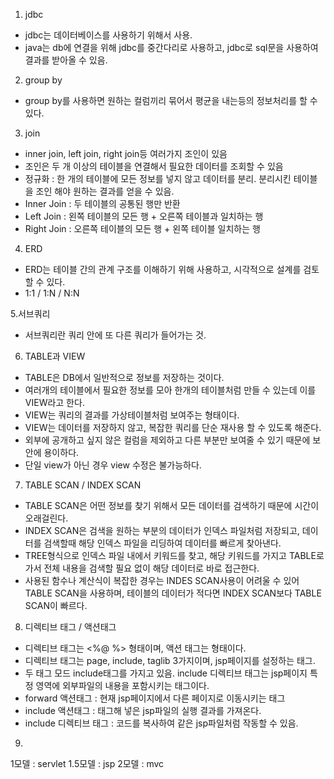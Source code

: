 1. jdbc
- jdbc는 데이터베이스를 사용하기 위해서 사용.
- java는 db에 연결을 위해 jdbc를 중간다리로 사용하고, jdbc로 sql문을 사용하여 결과를 받아올 수 있음.

2. group by
- group by를 사용하면 원하는 컬럼끼리 묶어서 평균을 내는등의 정보처리를 할 수 있다.

3. join
- inner join, left join, right join등 여러가지 조인이 있음
- 조인은 두 개 이상의 테이블을 연결해서 필요한 데이터를 조회할 수 있음
- 정규화 : 한 개의 테이블에 모든 정보를 넣지 않고 데이터를 분리. 분리시킨 테이블을 조인 해야 원하는 결과를 얻을 수 있음.
- Inner Join : 두 테이블의 공통된 행만 반환
- Left Join : 왼쪽 테이블의 모든 행 + 오른쪽 테이블과 일치하는 행
- Right Join : 오른쪽 테이블의 모든 행 + 왼쪽 테이블 일치하는 행

4. ERD
- ERD는 테이블 간의 관계 구조를 이해하기 위해 사용하고, 시각적으로 설계를 검토할 수 있다.
- 1:1 / 1:N / N:N

5.서브쿼리
- 서브쿼리란 쿼리 안에 또 다른 쿼리가 들어가는 것.

6. TABLE과 VIEW
- TABLE은 DB에서 일반적으로 정보를 저장하는 것이다.
- 여러개의 테이블에서 필요한 정보를 모아 한개의 테이블처럼 만들 수 있는데 이를 VIEW라고 한다.
- VIEW는 쿼리의 결과를 가상테이블처럼 보여주는 형태이다.
- VIEW는 데이터를 저장하지 않고, 복잡한 쿼리를 단순 재사용 할 수 있도록 해준다.
- 외부에 공개하고 싶지 않은 컬럼을 제외하고 다른 부분만 보여줄 수 있기 때문에 보안에 용이하다.
- 단일 view가 아닌 경우 view 수정은 불가능하다.

7. TABLE SCAN / INDEX SCAN
- TABLE SCAN은 어떤 정보를 찾기 위해서 모든 데이터를 검색하기 때문에 시간이 오래걸린다.
- INDEX SCAN은 검색을 원하는 부분의 데이터가 인덱스 파일처럼 저장되고, 데이터를 검색할때 해당 인덱스 파일을 리딩하여 데이터를 빠르게 찾아낸다.
- TREE형식으로 인덱스 파일 내에서 키워드를 찾고, 해당 키워드를 가지고 TABLE로 가서 전체 내용을 검색할 필요 없이 해당 데이터로 바로 접근한다.
- 사용된 함수나 계산식이 복잡한 경우는 INDES SCAN사용이 어려울 수 있어 TABLE SCAN을 사용하며, 테이블의 데이터가 적다면 INDEX SCAN보다 TABLE SCAN이 빠르다.

8. 디렉티브 태그 / 액션태그
- 디렉티브 태그는 <%@ %> 형태이며, 액션 태그는 <jsp : > 형태이다.
- 디렉티브 태그는 page, include, taglib 3가지이며, jsp페이지를 설정하는 태그. 
- 두 태그 모드 include태그를 가지고 있음. include 디렉티브 태그는 jsp페이지 특정 영역에 외부파일의 내용을 포함시키는 태그이다.
- forward 액션태그 : 현재 jsp페이지에서 다른 페이지로 이동시키는 태그
- include 액션태그 : 태그해 넣은 jsp파일의 실행 결과를 가져온다.
- include 디렉티브 태그 : 코드를 복사하여 같은 jsp파일처럼 작동할 수 있음.

9.
1모델 : servlet
1.5모델 : jsp
2모델 : mvc
